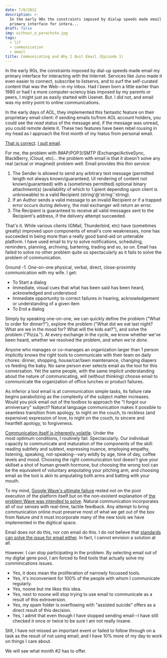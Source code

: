 ```yaml
---
date: 7/8/2012
description: >-
  In the early 90s the constraints imposed by dialup speeds made email my
  primary interface for intera...
draft: false
img: without_a_parachute.jpg
tags:
  - lïf
  - communication
  - email
title: Communicating and Why I Quit Email (Episode 1)
---
```


In the early 90s, the constraints imposed by dial-up speeds made email my primary interface for interacting with the Internet. Services like Juno made it even easier to connect, subscribe to listservs, and to surf the self-curated content that was the Web--in my inbox. Had I been born a little earlier than 1980 or had I a more computer-sciency bias imposed by my parents or peers, I might just as easily started with Usenet. But. I did not, and email was my entry point to online communications.

In the early days of AOL, they implemented this fantastic feature on their proprietary email client: if sending emails to/from AOL account holders, you could see the _read_ status of the message and, if the message was unread, you could remote delete it. These two features have been rebel rousing in my head as I approach the first month of my hiatus from personal email.

[That is correct](http://www.theatlantic.com/business/archive/2011/12/the-case-for-banning-email-at-work/249252/). [I quit email](http://techcrunch.com/2011/07/06/i-wouldnt-say-ive-been-missing-it/).

For me, the problem with IMAP/POP3/SMTP (Exchange/ActiveSync, BlackBerry, iCloud, etc)... the problem with email is that it doesn't solve any real (actual or imagined) problem well. Email provides this thin service:

1. The Sender is allowed to send any arbitrary text message (permitted length not always known/guaranteed, UI rendering of content not known/guaranteed) with a (sometimes permitted) optional binary attachment(s) (availability of which to 1.ipient depending upon client is unknowable) to a valid Recipient (string'@'string'.'string).
1. If an Author sends a valid message to an invalid Recipient or if a trapped error occurs during delivery, the mail exchanger will return an error.
1. The Recipient is guaranteed to receive all valid messages sent to the Recipient's address, if the delivery attempt succeeded.

That's it. While various clients (GMail, Thunderbird, etc) have (sometimes greatly) improved upon components of email's core weaknesses, none has succeeded in being more than a really good band-aid on untenable platform. I have used email to try to solve notifications, scheduling, reminders, planning, archiving, bartering, trading and so, so on. Email has failed to solve no other problem quite so spectacularly as it fails to solve the problem of communication.

Ground -1. One-on-one physical, verbal, direct, close-proximity communication with my wife. I get:

- To Start a dialog
- Immediate, visual cues that what has been said has been heard, acknowledged and understood
- Immediate opportunity to correct failures in hearing, acknowledgement or understanding of a given item
- To End a dialog

Simply by speaking one-on-one, we can quickly define the problem ("What to order for dinner?"), explore the problem ("What did we eat last night? What are we in the mood for? What will the kids eat?"), and solve the problem ("Pizza."). At every exchange in the cycle, we know whether we've been heard, whether we resolved the problem, and _when we're done_.

Anyone who manages or co-manages an organization larger than 1 person implicitly knows the right tools to communicate with their team on daily chores: dinner, shopping, house/car/lawn maintenance, changing diapers vs feeding the baby. No sane person ever selects email as the tool for this conversation. Yet the same people, with the same implicit understanding about the nature of communicating, will (without thinking) choose email to communicate the organization of office lunches or product failures.

As inferior a tool email is at communication simple tasks, its failure rate begins parabolizing as the complexity of the subject matter increases. Would you pick email out of the toolbox to approach the "I forgot our anniversary" subject? Natural language communication makes it possible to seamless transition from apology, to night on the couch, to reckless (and expensive) expression of love, to night on the couch, to sincere and heartfelt apology, to forgiveness.

[Communication itself is inherently volatile](http://en.wikipedia.org/wiki/Double_bind). Under the most optimum conditions, I routinely fail. Spectacularly. Our individual capacity to communicate and maturation of the components of the skill: reading subtlety and subtext, expressing nuance, employing empathy, listening, speaking, not-speaking--vary wildly by age, time of day, coffee levels and mood. Choosing the right communication tool doesn't give your skillset a shot of human growth hormone, but choosing the wrong tool can be the equivalent of voluntary amputating your pitching arm, and choosing email as the tool is akin to amputating both arms and batting with your mouth.

To my mind, [Google Wave's ultimate failure](http://punetech.com/the-rise-and-fall-of-google-wave/) rested not on the poor execution of the platform itself but on the non-existent explanation of [the problem Wave was intended to solve](http://danieltenner.com/posts/0012-google-wave.html). Natural communication incorporates all of our senses with real-time, tactile feedback. Any attempt to bring communication online must preserve most of what we get out of the box from Nature _and_ it must incorporate many of the new tools we have implemented in the digitical space.

Email does not do this, nor _can_ email do this. I do not believe that [standards can solve the issue for email either](http://xkcd.com/927/). In fact, I cannot envision a solution at all.

However. I can stop participating in the problem. By selecting email out of my digital gene pool, I am forced to find tools that actually solve my comminications issues.

- Yes, it does mean the proliferation of narrowly focussed tools.
- Yes, it's inconvenient for 100% of the people with whom I communicate regularly.
- Yes, noone but me likes this idea.
- Yes, next to noone will stop trying to use email to communicate as a result of this extroversion.
- Yes, my spam folder is overflowing with "assisted suicide" offers as a direct result of this decision.
- Yes, I admit that even though I have stopped sending email--I have still checked it once or twice to be sure I am not really insane.

Still, I have not missed an important event or failed to follow through on a task as the result of not using email; and I have 10% more of my day to work on things I care about.

We will see what month #2 has to offer.
